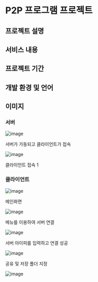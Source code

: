 # P2P 프로그램 프로젝트
## 프로젝트 설명
## 서비스 내용
## 프로젝트 기간
## 개발 환경 및 언어
## 이미지
### 서버
![image](https://github.com/jongwon-kr/p2p-program/assets/76871947/9dbbc49a-17fc-4185-841e-012eb7a8d993)

서버가 가동되고 클라이언트가 접속

![image](https://github.com/jongwon-kr/p2p-program/assets/76871947/0ac7e5b8-d86b-412a-9916-a2fd79961f47)

클라이언트 접속 1

### 클라이언트
![image](https://github.com/jongwon-kr/p2p-program/assets/76871947/bcceab5d-5c82-4609-b96f-021de24b5253)

메인화면

![image](https://github.com/jongwon-kr/p2p-program/assets/76871947/1d9387e5-febd-4a30-8b6f-586637db5dec)

메뉴를 이용하여 서버 연결

![image](https://github.com/jongwon-kr/p2p-program/assets/76871947/9f001440-52f9-43cd-a1bf-fb054439c16a)

서버 아이피를 입력하고 연결 성공

![image](https://github.com/jongwon-kr/p2p-program/assets/76871947/49b49dd2-a95c-4bc4-8d99-0d8b362f500c)

공유 및 저장 폴더 지정

![image](https://github.com/jongwon-kr/p2p-program/assets/76871947/6be5b714-bfbf-4292-845b-bbec33fc0ca8)









